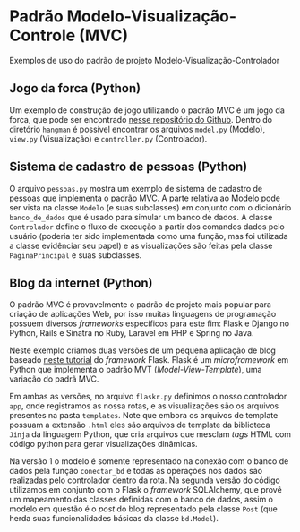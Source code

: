 # Padrão Modelo-Visualização-Controle (MVC)

Exemplos de uso do padrão de projeto Modelo-Visualização-Controlador

## Jogo da forca (Python)

Um exemplo de construção de jogo utilizando o padrão MVC é um jogo da forca, que pode ser encontrado [nesse repositório do Github](https://github.com/manuphatak/python_hangman). Dentro do diretório `hangman` é possível encontrar os arquivos `model.py` (Modelo), `view.py` (Visualização) e `controller.py` (Controlador).

## Sistema de cadastro de pessoas (Python)

O arquivo `pessoas.py` mostra um exemplo de sistema de cadastro de pessoas que implementa o padrão MVC. A parte relativa ao Modelo pode ser vista na classe `Modelo` (e suas subclasses) em conjunto com o dicionário `banco_de_dados` que é usado para simular um banco de dados. A classe `Controlador` define o fluxo de execução a partir dos comandos dados pelo usuário (poderia ter sido implementada como uma função, mas foi utilizada a classe evidênciar seu papel) e as visualizações são feitas pela classe `PaginaPrincipal` e suas subclasses.

## Blog da internet (Python)

O padrão MVC é provavelmente o padrão de projeto mais popular para criação de aplicações Web, por isso muitas linguagens de programação possuem diversos _frameworks_ específicos para este fim: Flask e Django no Python, Rails e Sinatra no Ruby, Laravel em PHP e Spring no Java.

Neste exemplo criamos duas versões de um pequena aplicação de blog baseado [neste tutorial](http://turing.com.br/material/flask/tutorial/folders.html) do _framework_ Flask. Flask é um _microframework_ em Python que implementa o padrão MVT (_Model-View-Template_), uma variação do padrã MVC.

Em ambas as versões, no arquivo `flaskr.py` definimos o nosso controlador `app`, onde registramos as nossa rotas, e as visualizações são os arquivos presentes na pasta `templates`. Note que embora os arquivos de template possuam a extensão `.html` eles são arquivos de template da biblioteca `Jinja` da linguagem Python, que cria arquivos que mesclam _tags_ HTML com código python para gerar visualizações dinâmicas.

Na versão 1 o modelo é somente representado na conexão com o banco de dados pela função `conectar_bd` e todas as operações nos dados são realizadas pelo controlador dentro da rota. Na segunda versão do código utilizamos em conjunto com o Flask o _framework_ SQLAlchemy, que provê um mapeamento das classes definidas com o banco de dados, assim o modelo em questão é o _post_ do blog representado pela classe `Post` (que herda suas funcionalidades básicas da classe `bd.Model`).
